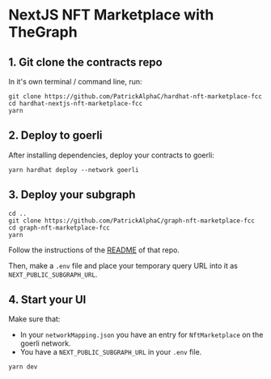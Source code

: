 

# NextJS NFT Marketplace with TheGraph

## 1. Git clone the contracts repo

In it's own terminal / command line, run: 

```
git clone https://github.com/PatrickAlphaC/hardhat-nft-marketplace-fcc
cd hardhat-nextjs-nft-marketplace-fcc
yarn
```

## 2. Deploy to goerli 

After installing dependencies, deploy your contracts to goerli:

```
yarn hardhat deploy --network goerli
```

## 3. Deploy your subgraph

```
cd ..
git clone https://github.com/PatrickAlphaC/graph-nft-marketplace-fcc
cd graph-nft-marketplace-fcc
yarn
```

Follow the instructions of the [README](https://github.com/PatrickAlphaC/graph-nft-marketplace-fcc/blob/main/README.md) of that repo. 

Then, make a `.env` file and place your temporary query URL into it as `NEXT_PUBLIC_SUBGRAPH_URL`.


## 4. Start your UI

Make sure that:
- In your `networkMapping.json` you have an entry for `NftMarketplace` on the goerli network. 
- You have a `NEXT_PUBLIC_SUBGRAPH_URL` in your `.env` file. 

```
yarn dev
```

